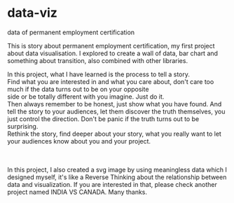 data-viz
========

data of permanent employment certification

This is story about permanent employment certification, my first project about data visualisation. I explored to create a wall of data, bar chart and something about transition, also combined with other libraries.

In this project, what I have learned is the process to tell a story.<br>
Find what you are interested in and what you care about, don't care too much if the data turns out to be on your opposite <br>side or be totally different with you imagine. Just do it.
<br>Then always remember to be honest, just show what you have found. And tell the story to your audiences, let them discover the truth themselves, you just control the direction. Don't be panic if the truth turns out to be surprising.
<br>Rethink the story, find deeper about your story, what you really want to let your audiences know about you and your project.


<br>
<br>
In this project, I also created a svg image by using meaningless data which I designed myself, it's like a Reverse Thinking about the relationship between data and visualization. If you are interested in that, please check another project named INDIA VS CANADA. Many thanks.
